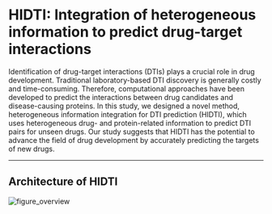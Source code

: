 # HIDTI: Integration of heterogeneous information to predict drug-target interactions

	
Identification of drug-target interactions (DTIs) plays a crucial role in drug development. Traditional laboratory-based DTI discovery is generally costly and time-consuming. Therefore, computational approaches have been developed to predict the interactions between drug candidates and disease-causing proteins. In this study, we designed a novel method, heterogeneous information integration for DTI prediction (HIDTI), which uses heterogeneous drug- and protein-related information to predict DTI pairs for unseen drugs. Our study suggests that HIDTI has the potential to advance the field of drug development by accurately predicting the targets of new drugs.
*****

## Architecture of HIDTI
![figure_overview](https://user-images.githubusercontent.com/44692810/120659207-1978a000-c4c1-11eb-82fc-cf0920abc335.png)
